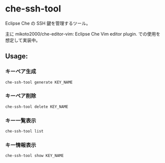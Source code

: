 # che-ssh-tool

Eclipse Che の SSH 鍵を管理するツール。

主に mikoto2000/che-editor-vim: Eclipse Che Vim editor plugin. での使用を想定して実装中。


## Usage:

### キーペア生成

```sh
che-ssh-tool generate KEY_NAME
```

### キーペア削除

```sh
che-ssh-tool delete KEY_NAME
```

### キー一覧表示

```sh
che-ssh-tool list
```

### キー情報表示

```sh
che-ssh-tool show KEY_NAME
```
